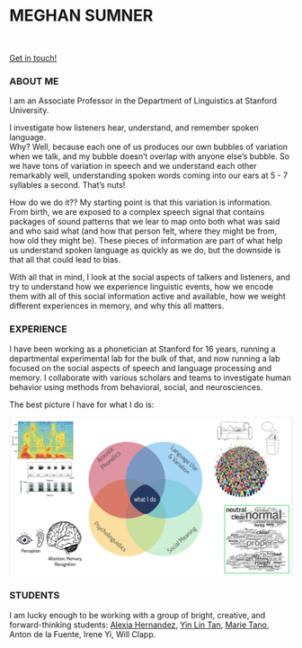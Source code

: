 <h1> MEGHAN SUMNER</h1><br>

[Get in touch!](mailto:sumner@stanford.edu)


<h3>ABOUT ME</h3>

I am an Associate Professor in the Department of Linguistics at Stanford University. <br>

I investigate how listeners hear, understand, and remember spoken language. <br> Why?  Well, because each one of us produces our own bubbles of variation when we talk, and my bubble doesn’t overlap with anyone else’s bubble.  So we have tons of variation in speech and we understand each other remarkably well, understanding spoken words coming into our ears at 5 - 7 syllables a second.  That’s nuts! <br>

How do we do it?? My starting point is that this variation is information. From birth, we are exposed to a complex speech signal that contains packages of sound patterns that we lear to map onto both what was said and who said what (and how that person felt, where they might be from, how old they might be).  These pieces of information are part of what help us understand spoken language as quickly as we do, but the downside is that all that could lead to bias. <br> 

With all that in mind, I look at the social aspects of talkers and listeners, and try to understand how we experience linguistic events, how we encode them with all of this social information active and available, how we weight different experiences in memory, and why this all matters.  

<h3>EXPERIENCE</h3>

I have been working as a phonetician at Stanford for 16 years, running a departmental experimental lab for the bulk of that, and now running a lab focused on the social aspects of speech and language processing and memory.  I collaborate with various scholars and teams to investigate human behavior using methods from behavioral, social, and neurosciences. <br>

The best picture I have for what I do is:<br>

![This is my area!](https://github.com/meghansumner/meghansumner.github.io/blob/main/Screen%20Shot%202023-03-14%20at%207.32.44%20PM.png)<br>

<h3>STUDENTS</h3>

I am lucky enough to be working with a group of bright, creative, and forward-thinking students: [Alexia Hernandez](https://github.com/alexiah53), [Yin Lin Tan](https://yinlintan.github.io/), [Marie Tano](https://mariemmanue.github.io/), Anton de la Fuente, Irene Yi, Will Clapp. 
